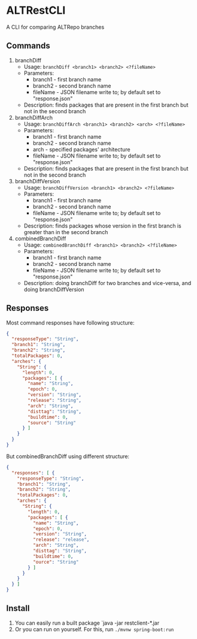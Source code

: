 # ALTRestCLI

A CLI for comparing ALTRepo branches

## Commands
1. branchDiff
    - Usage: `branchDiff <branch1> <branch2> <?fileName>`
    - Parameters:
        - branch1 - first branch name
        - branch2 - second branch name
        - fileName - JSON filename write to; by default set to "response.json"
    - Description: finds packages that are present in the first branch but not in the second branch
2. branchDiffArch
    - Usage: `branchDiffArch <branch1> <branch2> <arch> <?fileName>`
    - Parameters:
        - branch1 - first branch name
        - branch2 - second branch name
        - arch - specified packages' architecture
        - fileName - JSON filename write to; by default set to "response.json"
    - Description: finds packages that are present in the first branch but not in the second branch
3. branchDiffVersion
    - Usage: `branchDiffVersion <branch1> <branch2> <?fileName>`
    - Parameters:
        - branch1 - first branch name
        - branch2 - second branch name
        - fileName - JSON filename write to; by default set to "response.json"
    - Description: finds packages whose version in the first branch is greater than in the second branch
4. combinedBranchDiff
    - Usage: `combinedBranchDiff <branch1> <branch2> <?fileName>`
    - Parameters:
        - branch1 - first branch name
        - branch2 - second branch name
        - fileName - JSON filename write to; by default set to "response.json"
    - Description: doing branchDiff for two branches and vice-versa, and doing branchDiffVersion

## Responses
Most command responses have following structure:
```json
{
  "responseType": "String",
  "branch1": "String",
  "branch2": "String",
  "totalPackages": 0,
  "arches": {
    "String": {
      "length": 0,
      "packages": [ {
        "name": "String",
        "epoch": 0,
        "version": "String",
        "release": "String",
        "arch": "String",
        "disttag": "String",
        "buildtime": 0,
        "source": "String"
      } ]
    }
  }
}
```

But combinedBranchDiff using different structure:
```json
{
  "responses": [ {
    "responseType": "String",
    "branch1": "String",
    "branch2": "String",
    "totalPackages": 0,
    "arches": {
      "String": {
        "length": 0,
        "packages": [ {
          "name": "String",
          "epoch": 0,
          "version": "String",
          "release": "release",
          "arch": "String",
          "disttag": "String",
          "buildtime": 0,
          "ource": "String"
        } ]
      }
    }
  } ]
}
```

## Install

1. You can easily run a built package `java -jar restclient-*.jar
2. Or you can run on yourself. For this, run `./mvnw spring-boot:run`
